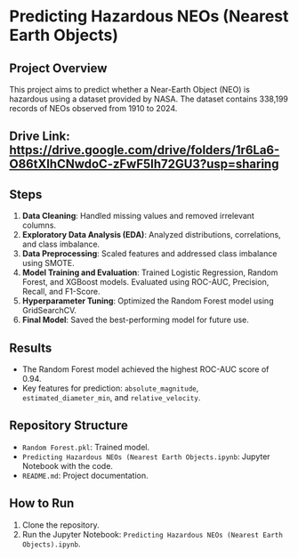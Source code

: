 # Predicting Hazardous NEOs (Nearest Earth Objects)

## Project Overview
This project aims to predict whether a Near-Earth Object (NEO) is hazardous using a dataset provided by NASA. The dataset contains 338,199 records of NEOs observed from 1910 to 2024.

## Drive Link: https://drive.google.com/drive/folders/1r6La6-O86tXIhCNwdoC-zFwF5Ih72GU3?usp=sharing

## Steps
1. **Data Cleaning**: Handled missing values and removed irrelevant columns.
2. **Exploratory Data Analysis (EDA)**: Analyzed distributions, correlations, and class imbalance.
3. **Data Preprocessing**: Scaled features and addressed class imbalance using SMOTE.
4. **Model Training and Evaluation**: Trained Logistic Regression, Random Forest, and XGBoost models. Evaluated using ROC-AUC, Precision, Recall, and F1-Score.
5. **Hyperparameter Tuning**: Optimized the Random Forest model using GridSearchCV.
6. **Final Model**: Saved the best-performing model for future use.

## Results
- The Random Forest model achieved the highest ROC-AUC score of 0.94.
- Key features for prediction: `absolute_magnitude`, `estimated_diameter_min`, and `relative_velocity`.

## Repository Structure
- `Random Forest.pkl`: Trained model.
- `Predicting Hazardous NEOs (Nearest Earth Objects.ipynb`: Jupyter Notebook with the code.
- `README.md`: Project documentation.

## How to Run
1. Clone the repository.
2. Run the Jupyter Notebook: `Predicting Hazardous NEOs (Nearest Earth Objects).ipynb`.
